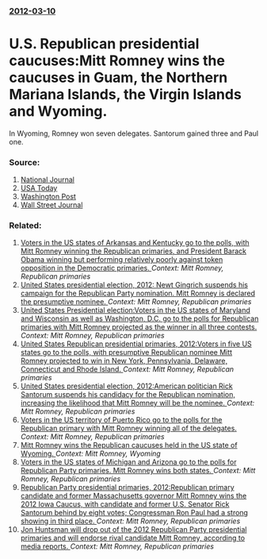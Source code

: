 ### [2012-03-10](/news/2012/03/10/index.md)

# U.S. Republican presidential caucuses:Mitt Romney wins the caucuses in Guam, the Northern Mariana Islands, the Virgin Islands and Wyoming. 

In Wyoming, Romney won seven delegates. Santorum gained three and Paul one.


### Source:

1. [National Journal](http://www.nationaljournal.com/2012-presidential-campaign/romney-wins-guam-delegates-20120309?mrefid=election2012)
2. [USA Today](http://www.usatoday.com/news/politics/story/2012-03-10/kansas-wyoming-caucuses/53463578/1)
3. [Washington Post](http://www.washingtonpost.com/world/romney-wins-in-northern-marianas-caucus-with-gop-chairmans-endorsement-picks-up-9-delegates/2012/03/10/gIQA9S322R_story.html)
4. [Wall Street Journal](http://online.wsj.com/article/SB10001424052970204781804577273720613236292.html?mod=googlenews_wsj)

### Related:

1. [Voters in the US states of Arkansas and Kentucky go to the polls, with Mitt Romney winning the Republican primaries, and President Barack Obama winning but performing relatively poorly against token opposition in the Democratic primaries. ](/news/2012/05/22/voters-in-the-us-states-of-arkansas-and-kentucky-go-to-the-polls-with-mitt-romney-winning-the-republican-primaries-and-president-barack-ob.md) _Context: Mitt Romney, Republican primaries_
2. [United States presidential election, 2012: Newt Gingrich suspends his campaign for the Republican Party nomination. Mitt Romney is declared the presumptive nominee. ](/news/2012/05/2/united-states-presidential-election-2012-newt-gingrich-suspends-his-campaign-for-the-republican-party-nomination-mitt-romney-is-declared.md) _Context: Mitt Romney, Republican primaries_
3. [United States Presidential election:Voters in the US states of Maryland and Wisconsin as well as Washington, D.C. go to the polls for Republican primaries with Mitt Romney projected as the winner in all three contests. ](/news/2012/04/3/united-states-presidential-election-pvoters-in-the-us-states-of-maryland-and-wisconsin-as-well-as-washington-d-c-go-to-the-polls-for-repub.md) _Context: Mitt Romney, Republican primaries_
4. [United States Republican presidential primaries, 2012:Voters in five US states go to the polls, with presumptive Republican nominee Mitt Romney projected to win in New York, Pennsylvania,  Delaware, Connecticut and Rhode Island. ](/news/2012/04/24/united-states-republican-presidential-primaries-2012-pvoters-in-five-us-states-go-to-the-polls-with-presumptive-republican-nominee-mitt-ro.md) _Context: Mitt Romney, Republican primaries_
5. [United States presidential election, 2012:American politician Rick Santorum suspends his candidacy for the Republican nomination, increasing the likelihood that Mitt Romney will be the nominee. ](/news/2012/04/10/united-states-presidential-election-2012-pamerican-politician-rick-santorum-suspends-his-candidacy-for-the-republican-nomination-increasin.md) _Context: Mitt Romney, Republican primaries_
6. [Voters in the US territory of Puerto Rico go to the polls for the Republican primary with Mitt Romney winning all of the delegates. ](/news/2012/03/18/voters-in-the-us-territory-of-puerto-rico-go-to-the-polls-for-the-republican-primary-with-mitt-romney-winning-all-of-the-delegates.md) _Context: Mitt Romney, Republican primaries_
7. [Mitt Romney wins the Republican caucuses held in the US state of Wyoming. ](/news/2012/02/29/mitt-romney-wins-the-republican-caucuses-held-in-the-us-state-of-wyoming.md) _Context: Mitt Romney, Wyoming_
8. [Voters in the US states of Michigan and Arizona go to the polls for Republican Party primaries. Mitt Romney wins both states. ](/news/2012/02/28/voters-in-the-us-states-of-michigan-and-arizona-go-to-the-polls-for-republican-party-primaries-mitt-romney-wins-both-states.md) _Context: Mitt Romney, Republican primaries_
9. [Republican Party presidential primaries, 2012:Republican primary candidate and former Massachusetts governor Mitt Romney wins the 2012 Iowa Caucus, with candidate and former U.S. Senator Rick Santorum behind by eight votes; Congressman Ron Paul had a strong showing in third place. ](/news/2012/01/4/republican-party-presidential-primaries-2012-prepublican-primary-candidate-and-former-massachusetts-governor-mitt-romney-wins-the-2012-iowa.md) _Context: Mitt Romney, Republican primaries_
10. [Jon Huntsman will drop out of the 2012 Republican Party presidential primaries and will endorse rival candidate Mitt Romney, according to media reports. ](/news/2012/01/15/jon-huntsman-will-drop-out-of-the-2012-republican-party-presidential-primaries-and-will-endorse-rival-candidate-mitt-romney-according-to-me.md) _Context: Mitt Romney, Republican primaries_
